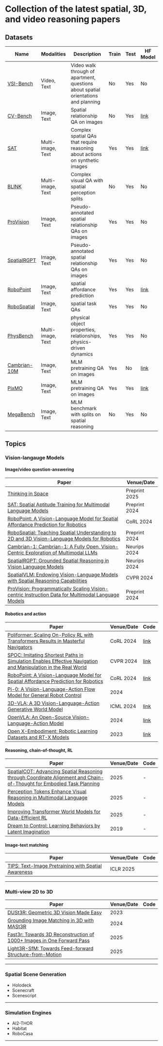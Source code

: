 # Collection of the latest spatial, 3D, and video reasoning papers


## Datasets

|Name|Modalities|Description|Train|Test|HF Model|
|-|-|-|-|-|-|
|[VSI-Bench](https://huggingface.co/datasets/nyu-visionx/VSI-Bench)|Video, Text|Video walk through of apartment, questions about spatial orientations and planning|No  |Yes| No|
|[CV-Bench](https://huggingface.co/datasets/nyu-visionx/CV-Bench)|Image, Text|Spatial relationship QA on images|No|Yes| [link](https://huggingface.co/collections/nyu-visionx/cambrian-1-models-666fa7116d5420e514b0f23c)|
|[SAT](https://huggingface.co/datasets/array/SAT)|Multi-image, Text|Complex spatial QAs that require reasoning about actions on synthetic images|Yes|Yes|[link](https://huggingface.co/array/sat-dynamic-13b)|
|[BLINK](https://huggingface.co/datasets/BLINK-Benchmark/BLINK)|Multi-image, Text|Complex visual QA with spatial perception splits|No|Yes|No|
|[ProVision](https://huggingface.co/datasets/Salesforce/ProVision-10M)|Image, Text|Pseudo-annotated spatial relationship QAs on images|Yes|Yes|No|
|[SpatialRGPT](https://www.anjiecheng.me/SpatialRGPT)|Image, Text|Pseudo-annotated spatial relationship QAs on images|Yes|Yes|No|
|[RoboPoint](https://huggingface.co/datasets/wentao-yuan/robopoint-data)|Image, Text|spatial affordance prediction|Yes|Yes|[link](https://huggingface.co/wentao-yuan/robopoint-v1-vicuna-v1.5-13b)|
|[RoboSpatial](https://arxiv.org/abs/2411.16537)|Image, Text|spatial task QAs|Yes|Yes|No|
|[PhysBench](https://huggingface.co/datasets/USC-GVL/PhysBench)|Multi-image, Text|physical object properties, relationships, physics-driven dynamics|Yes|Yes|No|
|[Cambrian-10M](https://huggingface.co/datasets/nyu-visionx/Cambrian-10M)|Image, Text|MLM pretraining QA on images|Yes|No|[link](https://huggingface.co/collections/nyu-visionx/cambrian-1-models-666fa7116d5420e514b0f23)|
|[PixMO](https://huggingface.co/collections/allenai/pixmo-674746ea613028006285687b)|Image, Text|MLM pretraining QA on images|Yes|Yes|[link](https://huggingface.co/allenai/Molmo-7B-D-0924)|
|[MegaBench](https://tiger-ai-lab.github.io/MEGA-Bench/)|Image, Text|MLM benchmark with splits on spatial reasoning|No|Yes|No|



## Topics

### Vision-langauge Models
#### Image/video question-answering

|Paper|Venue/Date|
|-|-|
|[Thinking in Space](https://arxiv.org/abs/2412.14171)|Preprint 2025|
|[SAT: Spatial Aptitude Training for Multimodal Language Models](https://arijitray1993.github.io/SAT/)|Preprint 2024|
|[RoboPoint: A Vision-Language Model for Spatial Affordance Prediction for Robotics](https://huggingface.co/datasets/wentao-yuan/robopoint-data)|CoRL 2024|
|[RoboSpatial: Teaching Spatial Understanding to 2D and 3D Vision-Language Models for Robotics](https://arxiv.org/abs/2411.16537)|Preprint 2024|
|[Cambrian-1: Cambrian-1: A Fully Open, Vision-Centric Exploration of Multimodal LLMs](https://cambrian-mllm.github.io/)|Neurips 2024|
|[SpatialRGPT: Grounded Spatial Reasoning in Vision Language Models](https://www.anjiecheng.me/SpatialRGPT)|Neurips 2024|
|[SpatialVLM: Endowing Vision-Language Models with Spatial Reasoning Capabilities](https://spatial-vlm.github.io/)|CVPR 2024|
|[ProVision: Programmatically Scaling Vision-centric Instruction Data for Multimodal Language Models](https://arxiv.org/pdf/2412.07012)|Preprint 2024|


#### Robotics and action
|Paper|Venue/Date|Code|
|-|-|-|
|[Poliformer: Scaling On-Policy RL with Transformers Results in Masterful Navigators](https://arxiv.org/abs/2406.20083)|CoRL 2024|[link](https://github.com/allenai/PoliFormer)|
|[SPOC: Imitating Shortest Paths in Simulation Enables Effective Navigation and Manipulation in the Real World](https://spoc-robot.github.io/)|CVPR 2024|[link](https://github.com/allenai/spoc-robot-training)|
|[RoboPoint: A Vision-Language Model for Spatial Affordance Prediction for Robotics](https://huggingface.co/datasets/wentao-yuan/robopoint-data)|CoRL 2024|[link](https://github.com/wentaoyuan/RoboPoint)|
|[Pi-0: A Vision-Language-Action Flow Model for General Robot Control](https://www.physicalintelligence.company/download/pi0.pdf)|2024||
|[3D-VLA: A 3D Vision-Language-Action Generative World Model](https://arxiv.org/abs/2403.09631)|ICML 2024|[link](https://github.com/UMass-Foundation-Model/3D-VLA)|
|[OpenVLA: An Open-Source Vision-Language-Action Model](https://openvla.github.io/)|2024|[link](https://github.com/openvla/openvla)|
|[Open X-Embodiment: Robotic Learning Datasets and RT-X Models](https://arxiv.org/abs/2310.08864)|2023|[link](https://robotics-transformer-x.github.io/)|

#### Reasoning, chain-of-thought, RL
|Paper|Venue/Date|Code|
|-|-|-|
|[SpatialCOT: Advancing Spatial Reasoning through Coordinate Alignment and Chain-of-Thought for Embodied Task Planning](https://arxiv.org/abs/2501.10074)|2025|-|
|[Perception Tokens Enhance Visual Reasoning in Multimodal Language Models](https://arxiv.org/abs/2412.03548)|2025|-|
|[Improving Transformer World Models for Data-Efficient RL](https://arxiv.org/abs/2502.01591)|2025|-|
|[Dream to Control: Learning Behaviors by Latent Imagination](https://arxiv.org/abs/1912.01603)|2019|-|


#### Image-text matching

|Paper|Venue/Date|Code|
|-|-|-|
|[TIPS: Text-Image Pretraining with Spatial Awareness](https://arxiv.org/abs/2410.16512)|ICLR 2025||

----

### Multi-view 2D to 3D

|Paper|Venue/Date|Code|
|-|-|-|
|[DUSt3R: Geometric 3D Vision Made Easy](https://arxiv.org/abs/2312.14132)|2023||
|[Grounding Image Matching in 3D with MASt3R](https://arxiv.org/abs/2406.09756)|2024||
|[Fast3r: Towards 3D Reconstruction of 1000+ Images in One Forward Pass](https://arxiv.org/abs/2501.13928)|2025||
|[Light3R-SfM: Towards Feed-forward Structure-from-Motion](https://arxiv.org/abs/2501.14914)|2025||

----


### Spatial Scene Generation
- Holodeck
- Scenecraft
- Scenescript

---

### Simulation Engines
- AI2-THOR
- Habitat
- RoboCasa

----



